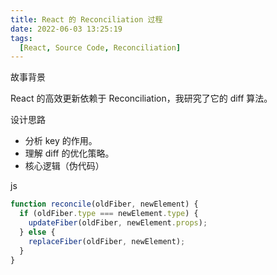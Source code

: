 ```yaml
---
title: React 的 Reconciliation 过程
date: 2022-06-03 13:25:19
tags:
  [React, Source Code, Reconciliation]  
---
```


故事背景

React 的高效更新依赖于 Reconciliation，我研究了它的 diff 算法。

设计思路

- 分析 key 的作用。
- 理解 diff 的优化策略。
- 核心逻辑（伪代码）

js

```js
function reconcile(oldFiber, newElement) {
  if (oldFiber.type === newElement.type) {
    updateFiber(oldFiber, newElement.props);
  } else {
    replaceFiber(oldFiber, newElement);
  }
}
``` 